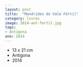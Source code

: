 ```yaml
---
layout: post
title:  "Mandriões do Vale Fértil"
category: livros
image: 2014-ant-fertil.jpg
tags:
- Antígona
ano: 2014
---
```


- 13 x 21 cm
- Antígona
- 2014

